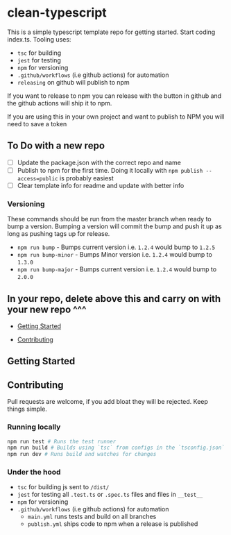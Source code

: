 # clean-typescript

This is a simple typescript template repo for getting started.  Start coding index.ts.  Tooling uses:

- `tsc` for building
- `jest` for testing
- `npm` for versioning
- `.github/workflows` (i.e github actions) for automation
- `releasing` on github will publish to npm

If you want to release to npm you can release with the button in github and the github actions will ship it to npm.

If you are using this in your own project and want to publish to NPM you will need to save a token 

## To Do with a new repo

- [ ] Update the package.json with the correct repo and name
- [ ] Publish to npm for the first time. Doing it locally with `npm publish --access=public` is probably easiest
- [ ] Clear template info for readme and update with better info

### Versioning

These commands should be run from the master branch when ready to bump a version.
Bumping a version will commit the bump and push it up as long as pushing tags up for release.

- `npm run bump` - Bumps current version i.e. `1.2.4` would bump to `1.2.5`
- `npm run bump-minor` - Bumps Minor version i.e. `1.2.4` would bump to `1.3.0`
- `npm run bump-major` - Bumps current version i.e. `1.2.4` would bump to `2.0.0`


## In your repo, delete above this and carry on with your new repo ^^^

- [Getting Started](#getting-started)
<!-- add linkes to content here -->
- [Contributing](#contributing)


## Getting Started

<!-- Add example of how to npm install -->

<!-- Add content here code examples -->

## Contributing

Pull requests are welcome, if you add bloat they will be rejected.  Keep things simple.

### Running locally

```bash
npm run test # Runs the test runner
npm run build # Builds using `tsc` from configs in the `tsconfig.json`
npm run dev # Runs build and watches for changes
```

### Under the hood

- `tsc` for building js sent to `/dist/`
- `jest` for testing all `.test.ts` or `.spec.ts` files and files in `__test__`
- `npm` for versioning
- `.github/workflows` (i.e github actions) for automation
  - `main.yml` runs tests and build on all branches
  - `publish.yml` ships code to npm when a release is published
